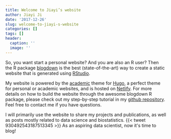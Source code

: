 ```yaml
---
title: Welcome to Jiayi’s website
author: Jiayi Ji
date: '2017-12-26'
slug: welcome-to-jiayi-s-website
categories: []
tags: []
header:
  caption: ''
  image: ''
---
```


So, you want start a personal website? And you are also an R user? Then the R package [blogdown](https://github.com/rstudio/blogdown) is the best (state-of-the-art) way to create a static website that is generated using [RStudio](https://www.rstudio.com/). <!--more--> 

My website is powered by the [academic](https://github.com/gcushen/hugo-academic) theme for [Hugo](https://gohugo.io/), a perfect theme for personal or academic websites, and is hosted on [Netlify](https://www.netlify.com/). For more details on how to build the website through the awesome blogdown R package, please check out my step-by-step tutorial in my [github repository](https://github.com/JiayiJi/JiayiJi). Feel free to contact me if you have questions.

I will primarily use the website to share my projects and publications, as well as posts mostly related to data science and biostatistics. 
{{< tweet 930492543187513345 >}}
As an aspiring data scientist, now it's time to blog! 



